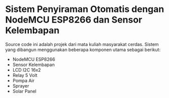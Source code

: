 # Sistem Penyiraman Otomatis dengan NodeMCU ESP8266 dan Sensor Kelembapan

Source code ini adalah projek dari mata kuliah masyarakat cerdas.
Sistem yang dibangun menggunakan beberapa komponen utama sebagai berikut:
- NodeMCU ESP8266
- Sensor Kelembapan
- LCD I2C 16x2
- Relay 5 Volt
- Pompa Air
- Sprayer
- Solar Panel
